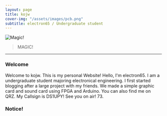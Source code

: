```yaml
---
layout: page
title: kojw
cover-img: "/assets/images/pcb.png"
subtitle: electron65 / Undergraduate student
---
```


![Magic!](/assets/img/magic.gif)


> MAGIC!

---
### Welcome
Welcome to kojw. This is my personal Website! Hello, I'm electron65. I am a undergraduate student majoring electronical engineering. I first started blogging after a large project with my friends. We made a simple graphic card and sound card using FPGA and Arduino. You can also find me on QRZ. My Callsign is DS1UPY! See you on air! 73.
### Notice!

